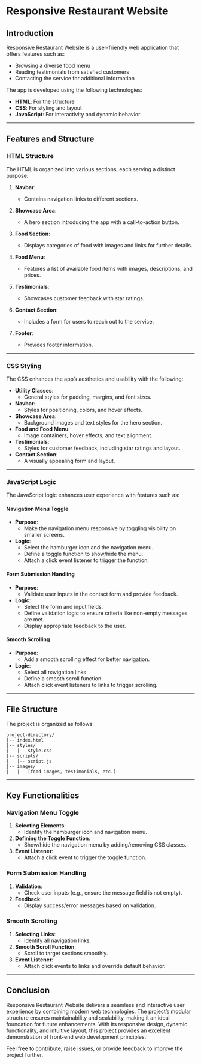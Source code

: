 # Responsive Restaurant Website

## Introduction
Responsive Restaurant Website is a user-friendly web application that offers features such as:
- Browsing a diverse food menu
- Reading testimonials from satisfied customers
- Contacting the service for additional information

The app is developed using the following technologies:
- **HTML**: For the structure
- **CSS**: For styling and layout
- **JavaScript**: For interactivity and dynamic behavior

---

## Features and Structure

### HTML Structure
The HTML is organized into various sections, each serving a distinct purpose:

1. **Navbar**:
   - Contains navigation links to different sections.

2. **Showcase Area**:
   - A hero section introducing the app with a call-to-action button.

3. **Food Section**:
   - Displays categories of food with images and links for further details.

4. **Food Menu**:
   - Features a list of available food items with images, descriptions, and prices.

5. **Testimonials**:
   - Showcases customer feedback with star ratings.

6. **Contact Section**:
   - Includes a form for users to reach out to the service.

7. **Footer**:
   - Provides footer information.

---

### CSS Styling
The CSS enhances the app’s aesthetics and usability with the following:

- **Utility Classes**:
  - General styles for padding, margins, and font sizes.
- **Navbar**:
  - Styles for positioning, colors, and hover effects.
- **Showcase Area**:
  - Background images and text styles for the hero section.
- **Food and Food Menu**:
  - Image containers, hover effects, and text alignment.
- **Testimonials**:
  - Styles for customer feedback, including star ratings and layout.
- **Contact Section**:
  - A visually appealing form and layout.

---

### JavaScript Logic
The JavaScript logic enhances user experience with features such as:

#### Navigation Menu Toggle
- **Purpose**:
  - Make the navigation menu responsive by toggling visibility on smaller screens.
- **Logic**:
  - Select the hamburger icon and the navigation menu.
  - Define a toggle function to show/hide the menu.
  - Attach a click event listener to trigger the function.

#### Form Submission Handling
- **Purpose**:
  - Validate user inputs in the contact form and provide feedback.
- **Logic**:
  - Select the form and input fields.
  - Define validation logic to ensure criteria like non-empty messages are met.
  - Display appropriate feedback to the user.

#### Smooth Scrolling
- **Purpose**:
  - Add a smooth scrolling effect for better navigation.
- **Logic**:
  - Select all navigation links.
  - Define a smooth scroll function.
  - Attach click event listeners to links to trigger scrolling.

---

## File Structure
The project is organized as follows:

```
project-directory/
|-- index.html
|-- styles/
|   |-- style.css
|-- scripts/
|   |-- script.js
|-- images/
|   |-- [food images, testimonials, etc.]
```

---

## Key Functionalities

### Navigation Menu Toggle
1. **Selecting Elements**:
   - Identify the hamburger icon and navigation menu.
2. **Defining the Toggle Function**:
   - Show/hide the navigation menu by adding/removing CSS classes.
3. **Event Listener**:
   - Attach a click event to trigger the toggle function.

### Form Submission Handling
1. **Validation**:
   - Check user inputs (e.g., ensure the message field is not empty).
2. **Feedback**:
   - Display success/error messages based on validation.

### Smooth Scrolling
1. **Selecting Links**:
   - Identify all navigation links.
2. **Smooth Scroll Function**:
   - Scroll to target sections smoothly.
3. **Event Listener**:
   - Attach click events to links and override default behavior.

---

## Conclusion
Responsive Restaurant Website delivers a seamless and interactive user experience by combining modern web technologies. The project’s modular structure ensures maintainability and scalability, making it an ideal foundation for future enhancements. With its responsive design, dynamic functionality, and intuitive layout, this project provides an excellent demonstration of front-end web development principles.

Feel free to contribute, raise issues, or provide feedback to improve the project further.

